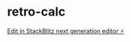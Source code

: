 # retro-calc

[Edit in StackBlitz next generation editor ⚡️](https://stackblitz.com/~/github.com/n14alr/retro-calc)